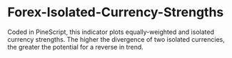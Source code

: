 # Forex-Isolated-Currency-Strengths
Coded in PineScript, this indicator plots equally-weighted and isolated currency strengths. The higher the divergence of two isolated currencies, the greater the potential for a reverse in trend.

